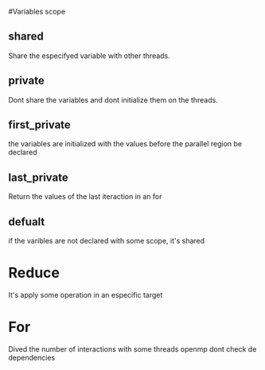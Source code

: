#Variables scope

## shared

Share the especifyed variable with other threads.

## private

Dont share the variables and dont initialize them on the threads.

## first_private

the variables are initialized with the values before the parallel region be declared

## last_private

Return the values of the last iteraction in an for

## defualt

if the varibles are not declared with some scope, it's shared

# Reduce

It's apply some operation in an especific target

# For

Dived the number of interactions with some threads
openmp dont check de dependencies
